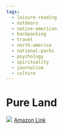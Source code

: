 ```yaml
---
tags: 
  - leisure-reading
  - outdoors
  - native-american
  - backpacking
  - travel
  - north-america
  - national-parks
  - psychology
  - spirituality
  - journalism
  - culture
---
```


# Pure Land

<a target="_blank"  href="https://www.amazon.com/gp/product/0998527882/ref=as_li_tl?ie=UTF8&camp=1789&creative=9325&creativeASIN=0998527882&linkCode=as2&tag=lennytruong-20&linkId=c6360bd3ef1b615340ffb2dbea560ca2"><img border="0" src="//ws-na.amazon-adsystem.com/widgets/q?_encoding=UTF8&MarketPlace=US&ASIN=0998527882&ServiceVersion=20070822&ID=AsinImage&WS=1&Format=_SL250_&tag=lennytruong-20" ></a><img src="//ir-na.amazon-adsystem.com/e/ir?t=lennytruong-20&l=am2&o=1&a=0998527882" width="1" height="1" border="0" alt="" style="border:none !important; margin:0px !important;" />
[Amazon Link](https://www.amazon.com/gp/product/0998527882/ref=as_li_tl?ie=UTF8&camp=1789&creative=9325&creativeASIN=0998527882&linkCode=as2&tag=lennytruong-20&linkId=8e65be704f2fbf54224923c2eba6e2ed)
